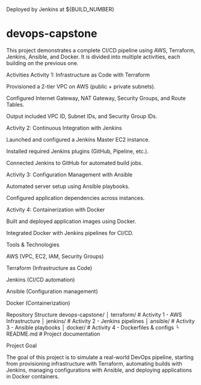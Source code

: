 Deployed by Jenkins at ${BUILD_NUMBER}

# devops-capstone
This project demonstrates a complete CI/CD pipeline using AWS, Terraform, Jenkins, Ansible, and Docker. It is divided into multiple activities, each building on the previous one.

Activities
Activity 1: Infrastructure as Code with Terraform

Provisioned a 2-tier VPC on AWS (public + private subnets).

Configured Internet Gateway, NAT Gateway, Security Groups, and Route Tables.

Output included VPC ID, Subnet IDs, and Security Group IDs.

Activity 2: Continuous Integration with Jenkins

Launched and configured a Jenkins Master EC2 instance.

Installed required Jenkins plugins (GitHub, Pipeline, etc.).

Connected Jenkins to GitHub for automated build jobs.

Activity 3: Configuration Management with Ansible

Automated server setup using Ansible playbooks.

Configured application dependencies across instances.

Activity 4: Containerization with Docker

Built and deployed application images using Docker.

Integrated Docker with Jenkins pipelines for CI/CD.

Tools & Technologies

AWS (VPC, EC2, IAM, Security Groups)

Terraform (Infrastructure as Code)

Jenkins (CI/CD automation)

Ansible (Configuration management)

Docker (Containerization)


Repository Structure
devops-capstone/
│ terraform/       # Activity 1 - AWS Infrastructure
│ jenkins/         # Activity 2 - Jenkins pipelines
│ ansible/         # Activity 3 - Ansible playbooks
│ docker/          # Activity 4 - Dockerfiles & configs
└ README.md        # Project documentation

Project Goal

The goal of this project is to simulate a real-world DevOps pipeline, starting from provisioning infrastructure with Terraform, automating builds with Jenkins, managing configurations with Ansible, and deploying applications in Docker containers.
